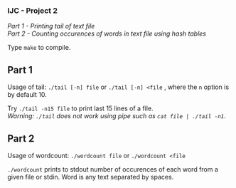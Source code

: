### IJC - Project 2
*Part 1 - Printing tail of text file  
Part 2 - Counting occurences of words in text file using hash tables*
  
Type `make` to compile.  

Part 1
-
Usage of tail:  `./tail [-n] file` or `./tail [-n] <file` , where the `n` option is by default 10.  
  
Try `./tail -n15 file` to print last 15 lines of a file.  
*Warning: `./tail` does not work using pipe such as `cat file | ./tail -n1`*.  

Part 2
-
Usage of wordcount: `./wordcount file` or `./wordcount <file`  
  
`./wordcount` prints to stdout number of occurences of each word from a given file or stdin. Word is any text separated by spaces.
